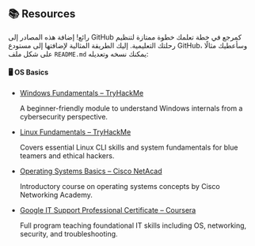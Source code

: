## 📚 Resources

رائع! إضافة هذه المصادر إلى GitHub كمرجع في خطة تعلمك خطوة ممتازة لتنظيم رحلتك التعليمية. إليك الطريقة المثالية لإضافتها إلى مستودع GitHub، وسأعطيك مثالًا على شكل ملف `README.md` يمكنك نسخه وتعديله:


#### 🖥️ OS Basics

* [Windows Fundamentals – TryHackMe](https://tryhackme.com/module/windows-fundamentals)
  
  A beginner-friendly module to understand Windows internals from a cybersecurity perspective.

* [Linux Fundamentals – TryHackMe](https://tryhackme.com/module/linux-fundamentals)
  
  Covers essential Linux CLI skills and system fundamentals for blue teamers and ethical hackers.

* [Operating Systems Basics – Cisco NetAcad](https://www.netacad.com/courses/operating-systems-basics?courseLang=en-US)
  
  Introductory course on operating systems concepts by Cisco Networking Academy.

* [Google IT Support Professional Certificate – Coursera](https://www.coursera.org/professional-certificates/google-it-support)
  
  Full program teaching foundational IT skills including OS, networking, security, and troubleshooting.
